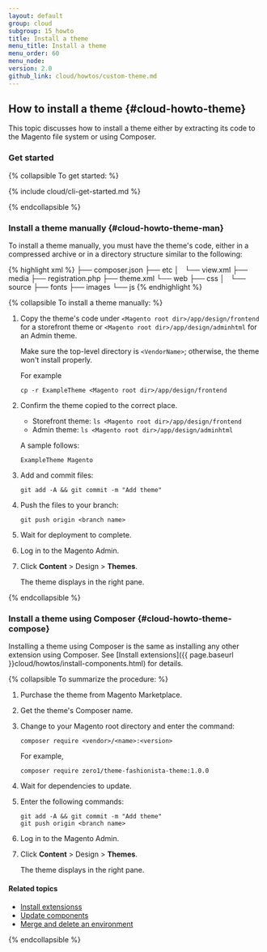 ```yaml
---
layout: default
group: cloud
subgroup: 15_howto
title: Install a theme
menu_title: Install a theme
menu_order: 60
menu_node: 
version: 2.0
github_link: cloud/howtos/custom-theme.md
---
```


## How to install a theme {#cloud-howto-theme}
This topic discusses how to install a theme either by extracting its code to the Magento file system or using Composer. 

### Get started

{% collapsible To get started: %}

{% include cloud/cli-get-started.md %}

{% endcollapsible %}

### Install a theme manually {#cloud-howto-theme-man}
To install a theme manually, you must have the theme's code, either in a compressed archive or in a directory structure similar to the following:

{% highlight xml %}
<VendorName>
  ├── composer.json
      ├── etc
      │   └── view.xml
      ├── media
      ├── registration.php
      ├── theme.xml
      └── web
          ├── css
          │   └── source
          ├── fonts
          ├── images
          └── js
{% endhighlight %}

{% collapsible To install a theme manually: %}

1.	Copy the theme's code under `<Magento root dir>/app/design/frontend` for a storefront theme or `<Magento root dir>/app/design/adminhtml` for an Admin theme.

    Make sure the top-level directory is `<VendorName>`; otherwise, the theme won't install properly.

    For example

        cp -r ExampleTheme <Magento root dir>/app/design/frontend
3.  Confirm the theme copied to the correct place.

    *   Storefront theme: `ls <Magento root dir>/app/design/frontend`
    *   Admin theme: `ls <Magento root dir>/app/design/adminhtml`

    A sample follows:

        ExampleTheme Magento
2.	Add and commit files:

		git add -A && git commit -m "Add theme"
3.	Push the files to your branch:

		git push origin <branch name>
4.	Wait for deployment to complete.
5.	Log in to the Magento Admin.
6.	Click **Content** > Design > **Themes**.

	The theme displays in the right pane.

{% endcollapsible %}

### Install a theme using Composer {#cloud-howto-theme-compose}
Installing a theme using Composer is the same as installing any other extension using Composer. See [Install extensions]({{ page.baseurl }}cloud/howtos/install-components.html) for details.

{% collapsible To summarize the procedure: %}

1.  Purchase the theme from Magento Marketplace.
2.  Get the theme's Composer name.
3.  Change to your Magento root directory and enter the command:

        composer require <vendor>/<name>:<version>

    For example,

        composer require zero1/theme-fashionista-theme:1.0.0
4.  Wait for dependencies to update.
5.  Enter the following commands:

        git add -A && git commit -m "Add theme"
        git push origin <branch name>
5.  Log in to the Magento Admin.
6.  Click **Content** > Design > **Themes**.

    The theme displays in the right pane.

#### Related topics
*	[Install extensionss]({{page.baseurl}}cloud/howtos/install-components.html)
*	[Update components]({{page.baseurl}}cloud/howtos/update-components.html)
*	[Merge and delete an environment]({{page.baseurl}}cloud/howtos/environment-tutorial-env-merge.html)

{% endcollapsible %}

